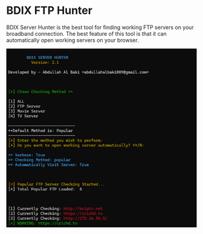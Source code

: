 # BDIX FTP Hunter

BDIX Server Hunter is the best tool for finding working FTP servers on your broadband connection. The best feature of this tool is that it can automatically open working servers on your browser.

![sample](sample.png)
